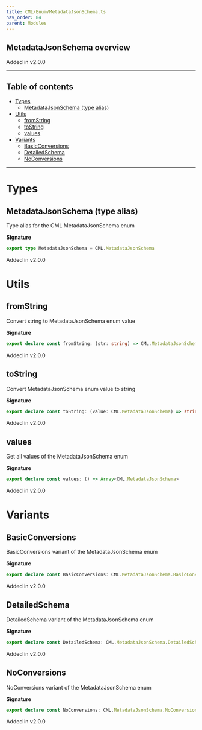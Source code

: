 ```yaml
---
title: CML/Enum/MetadataJsonSchema.ts
nav_order: 84
parent: Modules
---
```


## MetadataJsonSchema overview

Added in v2.0.0

---

<h2 class="text-delta">Table of contents</h2>

- [Types](#types)
  - [MetadataJsonSchema (type alias)](#metadatajsonschema-type-alias)
- [Utils](#utils)
  - [fromString](#fromstring)
  - [toString](#tostring)
  - [values](#values)
- [Variants](#variants)
  - [BasicConversions](#basicconversions)
  - [DetailedSchema](#detailedschema)
  - [NoConversions](#noconversions)

---

# Types

## MetadataJsonSchema (type alias)

Type alias for the CML MetadataJsonSchema enum

**Signature**

```ts
export type MetadataJsonSchema = CML.MetadataJsonSchema
```

Added in v2.0.0

# Utils

## fromString

Convert string to MetadataJsonSchema enum value

**Signature**

```ts
export declare const fromString: (str: string) => CML.MetadataJsonSchema | undefined
```

Added in v2.0.0

## toString

Convert MetadataJsonSchema enum value to string

**Signature**

```ts
export declare const toString: (value: CML.MetadataJsonSchema) => string
```

Added in v2.0.0

## values

Get all values of the MetadataJsonSchema enum

**Signature**

```ts
export declare const values: () => Array<CML.MetadataJsonSchema>
```

Added in v2.0.0

# Variants

## BasicConversions

BasicConversions variant of the MetadataJsonSchema enum

**Signature**

```ts
export declare const BasicConversions: CML.MetadataJsonSchema.BasicConversions
```

Added in v2.0.0

## DetailedSchema

DetailedSchema variant of the MetadataJsonSchema enum

**Signature**

```ts
export declare const DetailedSchema: CML.MetadataJsonSchema.DetailedSchema
```

Added in v2.0.0

## NoConversions

NoConversions variant of the MetadataJsonSchema enum

**Signature**

```ts
export declare const NoConversions: CML.MetadataJsonSchema.NoConversions
```

Added in v2.0.0
